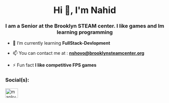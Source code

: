 <h1 align="center">Hi 👋, I'm Nahid</h1>
<h3 align="center">I am a Senior at the Brooklyn STEAM center. I like games and Im learning programming</h3>

- 🌱 I’m currently learning **FullStack-Devlopment**

- 📫 You can contact me at : **nshovo@brooklynsteamcenter.org**

- ⚡ Fun fact **I like competitive FPS games**

<h3 align="left">Social(s):</h3>
<p align="left">
<a href="https://instagram.com/mankyebsc" target="blank"><img align="center" src="https://raw.githubusercontent.com/rahuldkjain/github-profile-readme-generator/master/src/images/icons/Social/instagram.svg" alt="mankyebsc" height="30" width="40" /></a>
</p>

